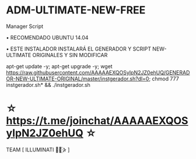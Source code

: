 ﻿# ADM-ULTIMATE-NEW-FREE

Manager Script

 • RECOMENDADO UBUNTU 14.04

 • ESTE INSTALADOR INSTALARÁ EL GENERADOR Y SCRIPT NEW-ULTIMATE ORIGINALES Y SIN MODIFICAR

apt-get update -y; apt-get upgrade -y; wget https://raw.githubusercontent.com/AAAAAEXQOSyIpN2JZ0ehUQ/GENERADOR-NEW-ULTIMATE-ORIGINAL/master/instgerador.sh?dl=0; chmod 777 instgerador.sh* && ./instgerador.sh



☆ https://t.me/joinchat/AAAAAEXQOSyIpN2JZ0ehUQ ☆
=================================================
TEAM [ ILLUMINATI ⃘⃤꙰✰ ]
